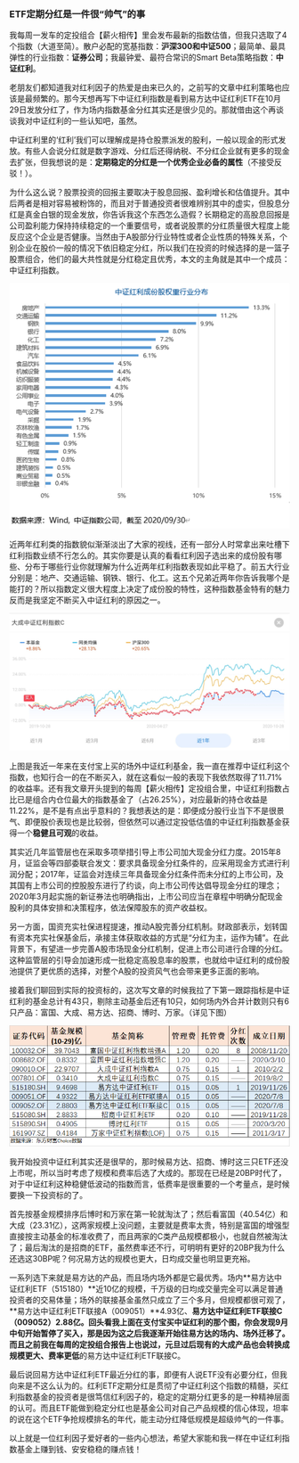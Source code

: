 ### ETF定期分红是一件很“帅气”的事

我每周一发车的定投组合【薪火相传】里会发布最新的指数估值，但我只选取了4个指数（大道至简）。散户必配的宽基指数：**沪深300和中证500**；最简单、最具弹性的行业指数：**证券公司**；我最钟爱、最符合常识的Smart Beta策略指数：**中证红利**。

老朋友们都知道我对红利因子的热爱是由来已久的，之前写的文章中红利策略也应该是最频繁的。那今天想再写下中证红利指数是看到易方达中证红利ETF在10月29日发放分红了，作为场内指数基金分红其实还是很少见的。那就借由这个再谈谈我对中证红利的一些认知吧，虽然。

中证红利里的‘红利’我们可以理解成是持仓股票派发的股利，一般以现金的形式发放。有些人会说分红就是数字游戏、分红后还得纳税、不分红企业就有更多的现金去扩张，但我想说的是：**定期稳定的分红是一个优秀企业必备的属性**（不接受反驳！）。

为什么这么说？股票投资的回报主要取决于股息回报、盈利增长和估值提升。其中后两者是相对容易被粉饰的，而且对于普通投资者很难辨别其中的虚实，但股息分红是真金白银的现金发放，你告诉我这个东西怎么造假？长期稳定的高股息回报是公司盈利能力保持持续稳定的一个重要信号，或者说股票的分红质量很大程度上能反应这个企业是否健康。当然由于A股部分行业特性或者企业性质的特殊关系，个别企业在股价一般的情况下依旧稳定分红，所以我们在投资的时候选择的是一篮子股票组合，他们的最大共性就是分红稳定且优秀，本文的主角就是其中一个成员：中证红利指数。

![中证红利成分行业](../img/yfd-zzhl-1.png)

近两年红利类的指数貌似渐渐淡出了大家的视线，还有一部分人时常拿出来吐槽下红利指数业绩不行怎么的。其实你要是认真的看看红利因子选出来的成份股有哪些、分布于哪些行业你就理解为什么近两年红利指数表现如此平稳了。前五大行业分别是：地产、交通运输、钢铁、银行、化工。这五个兄弟近两年你告诉我哪个是能打的？所以指数定义很大程度上决定了成份股的特性，这种指数基金特有的魅力反而是我坚定不断买入中证红利的原因之一。

![买入中证红利](../img/yfd-zzhl-2.jpg)

上图是我近一年来在支付宝上买的场外中证红利基金，我一直在推荐中证红利这个指数，也知行合一的在不断买入，就在这看似一般的表现下我依然取得了11.71%的收益率。还有我文章开头提到的每周【薪火相传】定投组合里，中证红利指数占比已是组合内仓位最大的指数基金了（占26.25%），对应最新的持仓收益是11.22%，是不是有点出乎意料的？我想表达的是：即便成分股行业当下不是很景气、即便股价表现也是比较弱，但依然可以通过定投低估值的中证红利指数基金获得一个**稳健且可观**的收益。

其实近几年监管层也在采取多项举措引导上市公司加大现金分红力度。2015年8月，证监会等四部委联合发文：要求具备现金分红条件的，应采用现金方式进行利润分配；2017年，证监会对连续三年具备现金分红条件而未分红的上市公司，及其国有上市公司的控股股东进行了约谈，向上市公司传达倡导现金分红的理念；2020年3月起实施的新证券法也明确指出，上市公司应当在章程中明确分配现金股利的具体安排和决策程序，依法保障股东的资产收益权。

另一方面，国资充实社保进程提速，推动A股完善分红机制。财政部表示，划转国有资本充实社保基金后，承接主体获取收益的方式是“分红为主，运作为辅”。在此背景下，有望进一步完善A股市场现金分红机制，促进上市公司进行合理的分红。这种监管层的引导会加速形成一批稳定高股息率的股票，也就给中证红利的成份股池提供了更优质的选择，对整个A股的投资风气也会带来更多正面的影响。

接着我们聊回到实际的投资标的，这次写文章的时候我拉了下第一跟踪指标是中证红利的基金总计有43只，剔除主动基金后还有10只，如何场内外合并计数则只有6只产品：富国、大成、易方达、招商、博时、万家。（详见下图）

![中证红利基金列表](../img/yfd-zzhl-3.png)

我开始投资中证红利其实还是很早的，那时候易方达、招商、博时这三只ETF还没上市呢，所以当时考虑了规模和费率后选了大成的。那现在已经是20BP时代了，对于中证红利这种稳健低波动的指数而言，低费率是很重要的一个考量点，是时候要换一下投资标的了。

首先按基金规模排序后博时和万家在第一轮就淘汰了；然后看富国（40.54亿）和大成（23.31亿），这两家规模上没问题，主要就是费率太贵，特别是富国的增强型直接按主动基金的标准收费了，而且两家的C类产品规模都极小，也就自然被淘汰了；最后淘汰的是招商的ETF，虽然费率还不行，可明明有更好的20BP我为什么还选这30BP呢？何况易方达的规模也更大，日均成交量也明显更充裕。

一系列选下来就是易方达的产品，而且场内场外都是它最优秀。场内**易方达中证红利ETF（515180）**近10亿的规模，千万级的日均成交量完全可以满足普通投资者的交易体量；场外的联接基金虽然只成立了三个多月，但规模都很可观了，**易方达中证红利ETF联接A（009051）**4.93亿、**易方达中证红利ETF联接C（009052）**2.88亿。回头看我上面在支付宝买中证红利的那个图，你会发现9月中旬开始暂停了买入，那是因为这之后我逐渐开始往易方达的场内、场外迁移了。而且之前我在每周的定投组合报告上也说过，元旦过后现有的大成产品也会转换成**规模更大、费率更低**的易方达中证红利ETF联接C。

最后说回易方达中证红利ETF最近分红的事，即便有人说ETF没有必要分红，但我向来是不这么认为的。红利ETF定期分红是贯彻了中证红利这个指数的精髓，买红利指数基金的投资者是很笃信红利因子的，稳定的定期分红更多的是一种精神层面的认可。而且ETF能做到稳定分红也是基金公司对自己产品规模的信心体现，坦率的说在这个ETF争抢规模排名的年代，能主动分红降低规模是超级帅气的一件事。

以上就是一位红利因子爱好者的一些内心想法，希望大家能和我一样在中证红利指数基金上赚到钱、安安稳稳的赚点钱！


